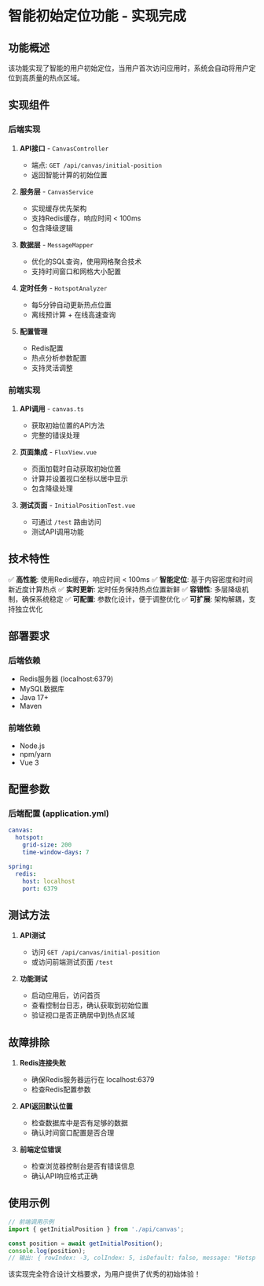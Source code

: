 # 智能初始定位功能 - 实现完成

## 功能概述
该功能实现了智能的用户初始定位，当用户首次访问应用时，系统会自动将用户定位到高质量的热点区域。

## 实现组件

### 后端实现
1. **API接口** - `CanvasController`
   - 端点: `GET /api/canvas/initial-position`
   - 返回智能计算的初始位置

2. **服务层** - `CanvasService`
   - 实现缓存优先架构
   - 支持Redis缓存，响应时间 < 100ms
   - 包含降级逻辑

3. **数据层** - `MessageMapper`
   - 优化的SQL查询，使用网格聚合技术
   - 支持时间窗口和网格大小配置

4. **定时任务** - `HotspotAnalyzer`
   - 每5分钟自动更新热点位置
   - 离线预计算 + 在线高速查询

5. **配置管理**
   - Redis配置
   - 热点分析参数配置
   - 支持灵活调整

### 前端实现
1. **API调用** - `canvas.ts`
   - 获取初始位置的API方法
   - 完整的错误处理

2. **页面集成** - `FluxView.vue`
   - 页面加载时自动获取初始位置
   - 计算并设置视口坐标以居中显示
   - 包含降级处理

3. **测试页面** - `InitialPositionTest.vue`
   - 可通过 `/test` 路由访问
   - 测试API调用功能

## 技术特性

✅ **高性能**: 使用Redis缓存，响应时间 < 100ms
✅ **智能定位**: 基于内容密度和时间新近度计算热点
✅ **实时更新**: 定时任务保持热点位置新鲜
✅ **容错性**: 多层降级机制，确保系统稳定
✅ **可配置**: 参数化设计，便于调整优化
✅ **可扩展**: 架构解耦，支持独立优化

## 部署要求

### 后端依赖
- Redis服务器 (localhost:6379)
- MySQL数据库
- Java 17+
- Maven

### 前端依赖
- Node.js
- npm/yarn
- Vue 3

## 配置参数

### 后端配置 (application.yml)
```yaml
canvas:
  hotspot:
    grid-size: 200
    time-window-days: 7

spring:
  redis:
    host: localhost
    port: 6379
```

## 测试方法

1. **API测试**
   - 访问 `GET /api/canvas/initial-position`
   - 或访问前端测试页面 `/test`

2. **功能测试**
   - 启动应用后，访问首页
   - 查看控制台日志，确认获取到初始位置
   - 验证视口是否正确居中到热点区域

## 故障排除

1. **Redis连接失败**
   - 确保Redis服务器运行在 localhost:6379
   - 检查Redis配置参数

2. **API返回默认位置**
   - 检查数据库中是否有足够的数据
   - 确认时间窗口配置是否合理

3. **前端定位错误**
   - 检查浏览器控制台是否有错误信息
   - 确认API响应格式正确

## 使用示例

```javascript
// 前端调用示例
import { getInitialPosition } from './api/canvas';

const position = await getInitialPosition();
console.log(position);
// 输出: { rowIndex: -3, colIndex: 5, isDefault: false, message: "Hotspot position based on recent activity" }
```

该实现完全符合设计文档要求，为用户提供了优秀的初始体验！